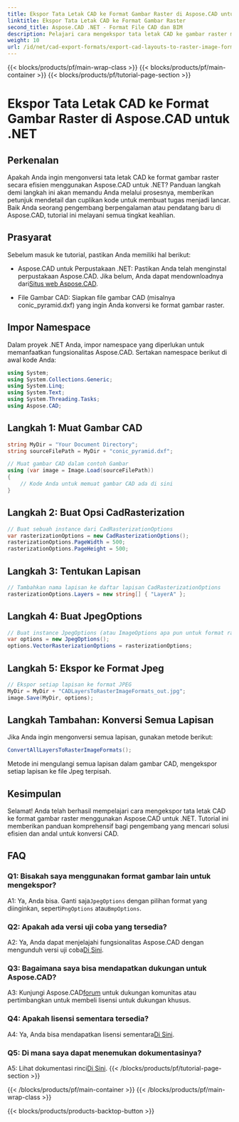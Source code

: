 ```yaml
---
title: Ekspor Tata Letak CAD ke Format Gambar Raster di Aspose.CAD untuk .NET
linktitle: Ekspor Tata Letak CAD ke Format Gambar Raster
second_title: Aspose.CAD .NET - Format File CAD dan BIM
description: Pelajari cara mengekspor tata letak CAD ke gambar raster menggunakan Aspose.CAD untuk .NET. Ikuti panduan langkah demi langkah kami untuk konversi yang lancar.
weight: 10
url: /id/net/cad-export-formats/export-cad-layouts-to-raster-image-formats/
---
```


{{< blocks/products/pf/main-wrap-class >}}
{{< blocks/products/pf/main-container >}}
{{< blocks/products/pf/tutorial-page-section >}}

# Ekspor Tata Letak CAD ke Format Gambar Raster di Aspose.CAD untuk .NET

## Perkenalan

Apakah Anda ingin mengonversi tata letak CAD ke format gambar raster secara efisien menggunakan Aspose.CAD untuk .NET? Panduan langkah demi langkah ini akan memandu Anda melalui prosesnya, memberikan petunjuk mendetail dan cuplikan kode untuk membuat tugas menjadi lancar. Baik Anda seorang pengembang berpengalaman atau pendatang baru di Aspose.CAD, tutorial ini melayani semua tingkat keahlian.

## Prasyarat

Sebelum masuk ke tutorial, pastikan Anda memiliki hal berikut:

- Aspose.CAD untuk Perpustakaan .NET: Pastikan Anda telah menginstal perpustakaan Aspose.CAD. Jika belum, Anda dapat mendownloadnya dari[Situs web Aspose.CAD](https://releases.aspose.com/cad/net/).

- File Gambar CAD: Siapkan file gambar CAD (misalnya conic_pyramid.dxf) yang ingin Anda konversi ke format gambar raster.

## Impor Namespace

Dalam proyek .NET Anda, impor namespace yang diperlukan untuk memanfaatkan fungsionalitas Aspose.CAD. Sertakan namespace berikut di awal kode Anda:

```csharp
using System;
using System.Collections.Generic;
using System.Linq;
using System.Text;
using System.Threading.Tasks;
using Aspose.CAD;
```

## Langkah 1: Muat Gambar CAD

```csharp
string MyDir = "Your Document Directory";
string sourceFilePath = MyDir + "conic_pyramid.dxf";

// Muat gambar CAD dalam contoh Gambar
using (var image = Image.Load(sourceFilePath))
{
    // Kode Anda untuk memuat gambar CAD ada di sini
}
```

## Langkah 2: Buat Opsi CadRasterization

```csharp
// Buat sebuah instance dari CadRasterizationOptions
var rasterizationOptions = new CadRasterizationOptions();
rasterizationOptions.PageWidth = 500;
rasterizationOptions.PageHeight = 500;
```

## Langkah 3: Tentukan Lapisan

```csharp
// Tambahkan nama lapisan ke daftar lapisan CadRasterizationOptions
rasterizationOptions.Layers = new string[] { "LayerA" };
```

## Langkah 4: Buat JpegOptions

```csharp
// Buat instance JpegOptions (atau ImageOptions apa pun untuk format raster)
var options = new JpegOptions();
options.VectorRasterizationOptions = rasterizationOptions;
```

## Langkah 5: Ekspor ke Format Jpeg

```csharp
// Ekspor setiap lapisan ke format JPEG
MyDir = MyDir + "CADLayersToRasterImageFormats_out.jpg";
image.Save(MyDir, options);
```

## Langkah Tambahan: Konversi Semua Lapisan

Jika Anda ingin mengonversi semua lapisan, gunakan metode berikut:

```csharp
ConvertAllLayersToRasterImageFormats();
```

Metode ini mengulangi semua lapisan dalam gambar CAD, mengekspor setiap lapisan ke file Jpeg terpisah.

## Kesimpulan

Selamat! Anda telah berhasil mempelajari cara mengekspor tata letak CAD ke format gambar raster menggunakan Aspose.CAD untuk .NET. Tutorial ini memberikan panduan komprehensif bagi pengembang yang mencari solusi efisien dan andal untuk konversi CAD.

## FAQ

### Q1: Bisakah saya menggunakan format gambar lain untuk mengekspor?

 A1: Ya, Anda bisa. Ganti saja`JpegOptions` dengan pilihan format yang diinginkan, seperti`PngOptions` atau`BmpOptions`.

### Q2: Apakah ada versi uji coba yang tersedia?

 A2: Ya, Anda dapat menjelajahi fungsionalitas Aspose.CAD dengan mengunduh versi uji coba[Di Sini](https://releases.aspose.com/).

### Q3: Bagaimana saya bisa mendapatkan dukungan untuk Aspose.CAD?

 A3: Kunjungi Aspose.CAD[forum](https://forum.aspose.com/c/cad/19) untuk dukungan komunitas atau pertimbangkan untuk membeli lisensi untuk dukungan khusus.

### Q4: Apakah lisensi sementara tersedia?

 A4: Ya, Anda bisa mendapatkan lisensi sementara[Di Sini](https://purchase.aspose.com/temporary-license/).

### Q5: Di mana saya dapat menemukan dokumentasinya?

 A5: Lihat dokumentasi rinci[Di Sini](https://reference.aspose.com/cad/net/).
{{< /blocks/products/pf/tutorial-page-section >}}

{{< /blocks/products/pf/main-container >}}
{{< /blocks/products/pf/main-wrap-class >}}

{{< blocks/products/products-backtop-button >}}
